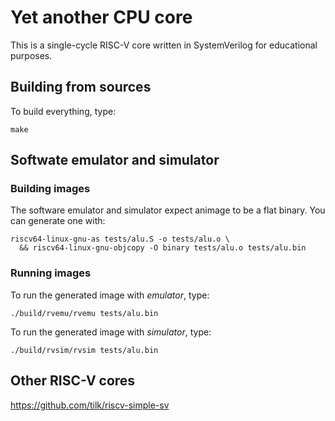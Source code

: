 # Yet another CPU core

This is a single-cycle RISC-V core written in SystemVerilog for educational purposes.

## Building from sources

To build everything, type:

```
make
```

## Softwate emulator and simulator

### Building images 

The software emulator and simulator expect animage to be a flat binary. You can generate one with:

```
riscv64-linux-gnu-as tests/alu.S -o tests/alu.o \
  && riscv64-linux-gnu-objcopy -O binary tests/alu.o tests/alu.bin
```

### Running images

To run the generated image with *emulator*, type:

```
./build/rvemu/rvemu tests/alu.bin
```

To run the generated image with *simulator*, type:

```
./build/rvsim/rvsim tests/alu.bin
```

## Other RISC-V cores

https://github.com/tilk/riscv-simple-sv
